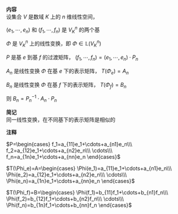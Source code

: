 **内容**    
设集合 $V$ 是数域 $K$ 上的 $n$ 维线性空间，    
    
 $(e_1,\cdots,e_n)$ 和 $(f_1,\cdots,f_n)$ 是 $V_K^n$ 的两个基    
    
 $\Phi$ 是 $V_K^n$ 上的线性变换，即 $\Phi\in\mathbb L(V_K^n)$     
    
 $P$ 是基 $e$ 到基 $f$ 的过渡矩阵， $(f_1,\cdots,f_n)=(e_1,\cdots,e_n)\cdot P_n$     
    
 $A_n$ 是线性变换 $\Phi$ 在基 $e$ 下的表示矩阵， $T(\Phi_e)=A_n$     
    
 $B_n$ 是线性变换 $\Phi$ 在基 $f$ 下的表示矩阵， $T(\Phi_f)=B_n$     
    
则 $B_n=P^{-1}_n\cdot A_n\cdot P_n$     
    
**简记**    
同一线性变换，在不同基下的表示矩阵是相似的    
    
**注释**    
    
 $P=\begin{cases}    
f_1=a_{11}e_1+\cdots+a_{n1}e_n\\\     
f_2=a_{12}e_1+\cdots+a_{n2}e_n\\\     
\cdots\\\     
f_n=a_{1n}e_1+\cdots+a_{nn}e_n    
\end{cases}$     
    
 $T(\Phi_e)=A=\begin{cases}    
\Phi(e_1)=a_{11}e_1+\cdots+a_{n1}e_n\\\     
\Phi(e_2)=a_{12}e_1+\cdots+a_{n2}e_n\\\     
\cdots\\\     
\Phi(e_n)=a_{1n}e_1+\cdots+a_{nn}e_n    
\end{cases}$     
    
 $T(\Phi_f)=B=\begin{cases}    
\Phi(f_1)=b_{11}f_1+\cdots+b_{n1}f_n\\\     
\Phi(f_2)=b_{12}f_1+\cdots+b_{n2}f_n\\\     
\cdots\\\     
\Phi(f_n)=b_{1n}f_1+\cdots+b_{nn}f_n    
\end{cases}$     
